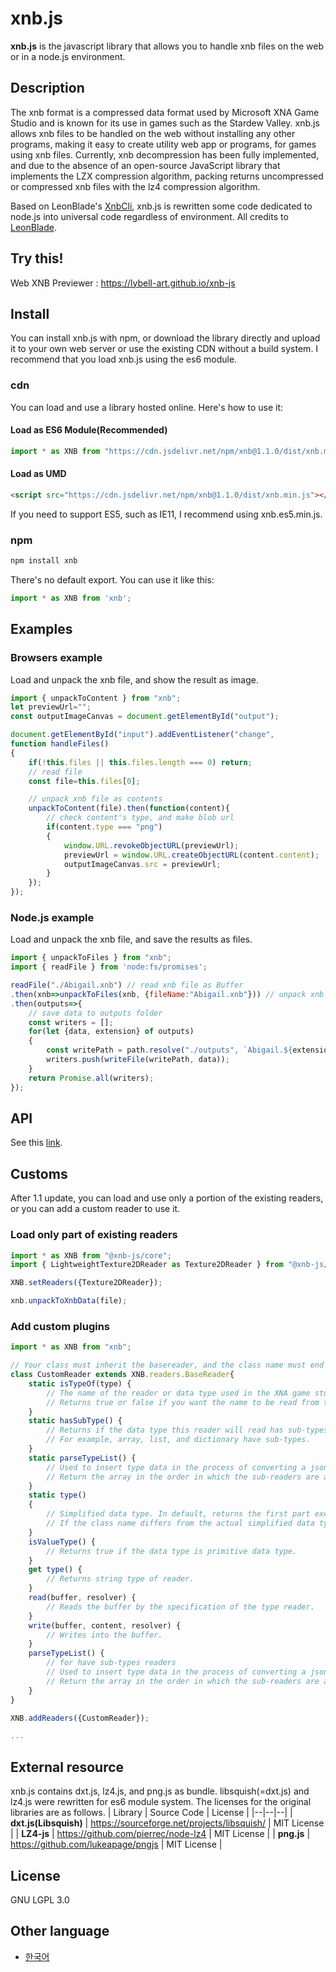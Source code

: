 xnb.js 
=============
**xnb.js** is the javascript library that allows you to handle xnb files on the web or in a node.js environment.

## Description
The xnb format is a compressed data format used by Microsoft XNA Game Studio and is known for its use in games such as the Stardew Valley. xnb.js allows xnb files to be handled on the web without installing any other programs, making it easy to create utility web app or programs, for games using xnb files.
Currently, xnb decompression has been fully implemented, and due to the absence of an open-source JavaScript library that implements the LZX compression algorithm, packing returns uncompressed or compressed xnb files with the lz4 compression algorithm.

Based on LeonBlade's [XnbCli](https://github.com/LeonBlade/xnbcli), xnb.js is rewritten some code dedicated to node.js into universal code regardless of environment. All credits to [LeonBlade](https://github.com/LeonBlade/).

## Try this!
Web XNB Previewer : https://lybell-art.github.io/xnb-js

## Install
You can install xnb.js with npm, or download the library directly and upload it to your own web server or use the existing CDN without a build system.
I recommend that you load xnb.js using the es6 module.

### cdn
You can load and use a library hosted online. Here's how to use it:

#### Load as ES6 Module(Recommended)
```js
import * as XNB from "https://cdn.jsdelivr.net/npm/xnb@1.1.0/dist/xnb.module.js";
```
#### Load as UMD
```html
<script src="https://cdn.jsdelivr.net/npm/xnb@1.1.0/dist/xnb.min.js"></script>
```
If you need to support ES5, such as IE11, I recommend using xnb.es5.min.js.

### npm
```sh
npm install xnb
```
There's no default export. You can use it like this:
```js
import * as XNB from 'xnb';
```

## Examples

### Browsers example
Load and unpack the xnb file, and show the result as image.
```js
import { unpackToContent } from "xnb";
let previewUrl="";
const outputImageCanvas = document.getElementById("output");

document.getElementById("input").addEventListener("change", 
function handleFiles()
{
	if(!this.files || this.files.length === 0) return;
	// read file
	const file=this.files[0];

	// unpack xnb file as contents
	unpackToContent(file).then(function(content){
		// check content's type, and make blob url
		if(content.type === "png")
		{
			window.URL.revokeObjectURL(previewUrl);
			previewUrl = window.URL.createObjectURL(content.content);
			outputImageCanvas.src = previewUrl;
		}
	});
});
```
### Node.js example
Load and unpack the xnb file, and save the results as files.
```js
import { unpackToFiles } from "xnb";
import { readFile } from 'node:fs/promises';

readFile("./Abigail.xnb") // read xnb file as Buffer
.then(xnb=>unpackToFiles(xnb, {fileName:"Abigail.xnb"})) // unpack xnb file
.then(outputs=>{
	// save data to outputs folder
	const writers = [];
	for(let {data, extension} of outputs)
	{
		const writePath = path.resolve("./outputs", `Abigail.${extension}`);
		writers.push(writeFile(writePath, data));
	}
	return Promise.all(writers);
});
```
## API
See this [link](https://github.com/lybell-art/xnb-js/blob/main/api.md).

## Customs
After 1.1 update, you can load and use only a portion of the existing readers, or you can add a custom reader to use it.

### Load only part of existing readers
```js
import * as XNB from "@xnb-js/core";
import { LightweightTexture2DReader as Texture2DReader } from "@xnb-js/readers";

XNB.setReaders({Texture2DReader});

xnb.unpackToXnbData(file);
```

### Add custom plugins
```js
import * as XNB from "xnb";

// Your class must inherit the basereader, and the class name must end with "Reader".
class CustomReader extends XNB.readers.BaseReader{
	static isTypeOf(type) {
		// The name of the reader or data type used in the XNA game studio. 
		// Returns true or false if you want the name to be read from this reader.
	}
	static hasSubType() {
		// Returns if the data type this reader will read has sub-types. 
		// For example, array, list, and dictionary have sub-types.
	}
	static parseTypeList() {
		// Used to insert type data in the process of converting a json file to a yaml file.
		// Return the array in the order in which the sub-readers are actually used.
	}
	static type()
	{
		// Simplified data type. In default, returns the first part except Reader.
		// If the class name differs from the actual simplified data type name, it should returns that of actual.
	}
	isValueType() {
		// Returns true if the data type is primitive data type.
	}
	get type() {
		// Returns string type of reader.
	}
	read(buffer, resolver) {
		// Reads the buffer by the specification of the type reader.
	}
	write(buffer, content, resolver) {
		// Writes into the buffer.
	}
	parseTypeList() {
		// for have sub-types readers
		// Used to insert type data in the process of converting a json file to a yaml file.
		// Return the array in the order in which the sub-readers are actually used.
	}
}

XNB.addReaders({CustomReader});

...
```

## External resource
xnb.js contains dxt.js, lz4.js, and png.js as bundle. libsquish(=dxt.js) and lz4.js were rewritten for es6 module system.
The licenses for the original libraries are as follows.
| Library | Source Code | License |
|--|--|--|
| **dxt.js(Libsquish)** | https://sourceforge.net/projects/libsquish/ | MIT License |
| **LZ4-js** | https://github.com/pierrec/node-lz4 | MIT License |
| **png.js** | https://github.com/lukeapage/pngjs | MIT License |

## License
GNU LGPL 3.0

## Other language
- [한국어](https://github.com/lybell-art/xnb-js/blob/main/readme-ko.md)
